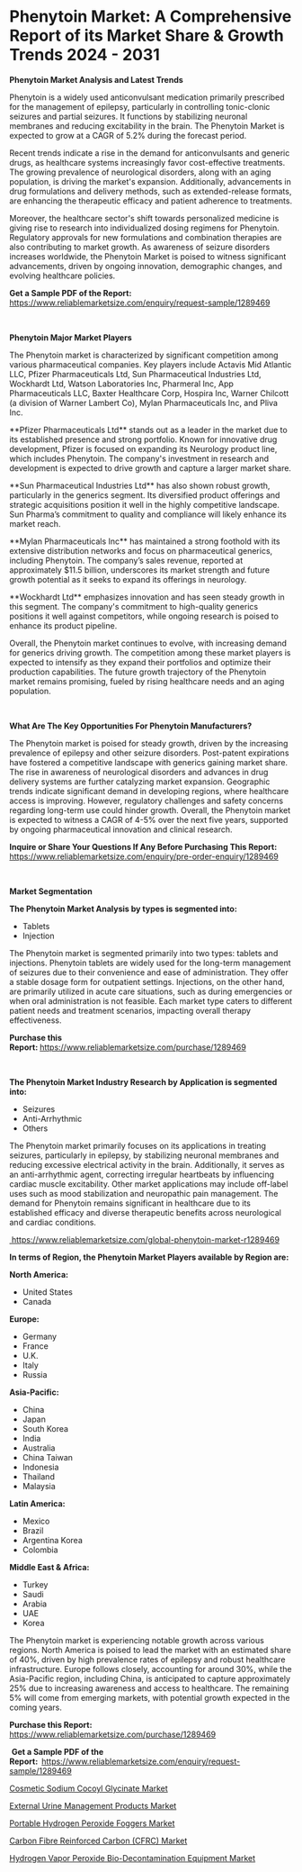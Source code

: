 <p><h1>Phenytoin Market: A Comprehensive Report of its Market Share & Growth Trends 2024 - 2031</h1></p><p><strong>Phenytoin Market Analysis and Latest Trends</strong></p>
<p><p>Phenytoin is a widely used anticonvulsant medication primarily prescribed for the management of epilepsy, particularly in controlling tonic-clonic seizures and partial seizures. It functions by stabilizing neuronal membranes and reducing excitability in the brain. The Phenytoin Market is expected to grow at a CAGR of 5.2% during the forecast period. </p><p>Recent trends indicate a rise in the demand for anticonvulsants and generic drugs, as healthcare systems increasingly favor cost-effective treatments. The growing prevalence of neurological disorders, along with an aging population, is driving the market's expansion. Additionally, advancements in drug formulations and delivery methods, such as extended-release formats, are enhancing the therapeutic efficacy and patient adherence to treatments. </p><p>Moreover, the healthcare sector's shift towards personalized medicine is giving rise to research into individualized dosing regimens for Phenytoin. Regulatory approvals for new formulations and combination therapies are also contributing to market growth. As awareness of seizure disorders increases worldwide, the Phenytoin Market is poised to witness significant advancements, driven by ongoing innovation, demographic changes, and evolving healthcare policies.</p></p>
<p><strong>Get a Sample PDF of the Report:&nbsp;</strong> <a href="https://www.reliablemarketsize.com/enquiry/request-sample/1289469?utm_campaign=1727&utm_medium=2&utm_source=Github&utm_content=ia&utm_term=26102024&utm_id=phenytoin">https://www.reliablemarketsize.com/enquiry/request-sample/1289469</a></p>
<p>&nbsp;</p>
<p><strong>Phenytoin Major Market Players</strong></p>
<p><p>The Phenytoin market is characterized by significant competition among various pharmaceutical companies. Key players include Actavis Mid Atlantic LLC, Pfizer Pharmaceuticals Ltd, Sun Pharmaceutical Industries Ltd, Wockhardt Ltd, Watson Laboratories Inc, Pharmeral Inc, App Pharmaceuticals LLC, Baxter Healthcare Corp, Hospira Inc, Warner Chilcott (a division of Warner Lambert Co), Mylan Pharmaceuticals Inc, and Pliva Inc. </p><p>**Pfizer Pharmaceuticals Ltd** stands out as a leader in the market due to its established presence and strong portfolio. Known for innovative drug development, Pfizer is focused on expanding its Neurology product line, which includes Phenytoin. The company's investment in research and development is expected to drive growth and capture a larger market share.</p><p>**Sun Pharmaceutical Industries Ltd** has also shown robust growth, particularly in the generics segment. Its diversified product offerings and strategic acquisitions position it well in the highly competitive landscape. Sun Pharma’s commitment to quality and compliance will likely enhance its market reach.</p><p>**Mylan Pharmaceuticals Inc** has maintained a strong foothold with its extensive distribution networks and focus on pharmaceutical generics, including Phenytoin. The company’s sales revenue, reported at approximately $11.5 billion, underscores its market strength and future growth potential as it seeks to expand its offerings in neurology.</p><p>**Wockhardt Ltd** emphasizes innovation and has seen steady growth in this segment. The company's commitment to high-quality generics positions it well against competitors, while ongoing research is poised to enhance its product pipeline.</p><p>Overall, the Phenytoin market continues to evolve, with increasing demand for generics driving growth. The competition among these market players is expected to intensify as they expand their portfolios and optimize their production capabilities. The future growth trajectory of the Phenytoin market remains promising, fueled by rising healthcare needs and an aging population.</p></p>
<p>&nbsp;</p>
<p><strong>What Are The Key Opportunities For Phenytoin Manufacturers?</strong></p>
<p><p>The Phenytoin market is poised for steady growth, driven by the increasing prevalence of epilepsy and other seizure disorders. Post-patent expirations have fostered a competitive landscape with generics gaining market share. The rise in awareness of neurological disorders and advances in drug delivery systems are further catalyzing market expansion. Geographic trends indicate significant demand in developing regions, where healthcare access is improving. However, regulatory challenges and safety concerns regarding long-term use could hinder growth. Overall, the Phenytoin market is expected to witness a CAGR of 4-5% over the next five years, supported by ongoing pharmaceutical innovation and clinical research.</p></p>
<p><strong>Inquire or Share Your Questions If Any Before Purchasing This Report:</strong> <a href="https://www.reliablemarketsize.com/enquiry/pre-order-enquiry/1289469?utm_campaign=1727&utm_medium=2&utm_source=Github&utm_content=ia&utm_term=26102024&utm_id=phenytoin">https://www.reliablemarketsize.com/enquiry/pre-order-enquiry/1289469</a></p>
<p>&nbsp;</p>
<p><strong>Market Segmentation</strong></p>
<p><strong>The Phenytoin Market Analysis by types is segmented into:</strong></p>
<p><ul><li>Tablets</li><li>Injection</li></ul></p>
<p><p>The Phenytoin market is segmented primarily into two types: tablets and injections. Phenytoin tablets are widely used for the long-term management of seizures due to their convenience and ease of administration. They offer a stable dosage form for outpatient settings. Injections, on the other hand, are primarily utilized in acute care situations, such as during emergencies or when oral administration is not feasible. Each market type caters to different patient needs and treatment scenarios, impacting overall therapy effectiveness.</p></p>
<p><strong>Purchase this Report:&nbsp;</strong><a href="https://www.reliablemarketsize.com/purchase/1289469?utm_campaign=1727&utm_medium=2&utm_source=Github&utm_content=ia&utm_term=26102024&utm_id=phenytoin">https://www.reliablemarketsize.com/purchase/1289469</a></p>
<p>&nbsp;</p>
<p><strong>The Phenytoin Market Industry Research by Application is segmented into:</strong></p>
<p><ul><li>Seizures</li><li>Anti-Arrhythmic</li><li>Others</li></ul></p>
<p><p>The Phenytoin market primarily focuses on its applications in treating seizures, particularly in epilepsy, by stabilizing neuronal membranes and reducing excessive electrical activity in the brain. Additionally, it serves as an anti-arrhythmic agent, correcting irregular heartbeats by influencing cardiac muscle excitability. Other market applications may include off-label uses such as mood stabilization and neuropathic pain management. The demand for Phenytoin remains significant in healthcare due to its established efficacy and diverse therapeutic benefits across neurological and cardiac conditions.</p></p>
<p><a href="https://www.reliablemarketsize.com/global-phenytoin-market-r1289469?utm_campaign=1727&utm_medium=2&utm_source=Github&utm_content=ia&utm_term=26102024&utm_id=phenytoin">&nbsp;https://www.reliablemarketsize.com/global-phenytoin-market-r1289469</a></p>
<p><strong>In terms of Region, the Phenytoin Market Players available by Region are:</strong></p>
<p>
    <p> <strong> North America: </strong>
        <ul>
            <li>United States</li>
            <li>Canada</li>
        </ul>
        </p> 
    <p> <strong> Europe: </strong>
        <ul>
            <li>Germany</li>
            <li>France</li>
            <li>U.K.</li>
            <li>Italy</li>
            <li>Russia</li>
        </ul>
        </p> 
    <p> <strong> Asia-Pacific: </strong>
        <ul>
            <li>China</li>
            <li>Japan</li>
            <li>South Korea</li>
            <li>India</li>
            <li>Australia</li>
            <li>China Taiwan</li>
            <li>Indonesia</li>
            <li>Thailand</li>
            <li>Malaysia</li>
        </ul>
        </p> 
    <p> <strong> Latin America: </strong>
        <ul>
            <li>Mexico</li>
            <li>Brazil</li>
            <li>Argentina Korea</li>
            <li>Colombia</li>
        </ul>
        </p> 
    <p> <strong> Middle East & Africa: </strong>
        <ul>
            <li>Turkey</li>
            <li>Saudi</li>
            <li>Arabia</li>
            <li>UAE</li>
            <li>Korea</li>
        </ul>
    </p>
    </p>
<p><p>The Phenytoin market is experiencing notable growth across various regions. North America is poised to lead the market with an estimated share of 40%, driven by high prevalence rates of epilepsy and robust healthcare infrastructure. Europe follows closely, accounting for around 30%, while the Asia-Pacific region, including China, is anticipated to capture approximately 25% due to increasing awareness and access to healthcare. The remaining 5% will come from emerging markets, with potential growth expected in the coming years.</p></p>
<p><strong>Purchase this Report: </strong><a href="https://www.reliablemarketsize.com/purchase/1289469?utm_campaign=1727&utm_medium=2&utm_source=Github&utm_content=ia&utm_term=26102024&utm_id=phenytoin">https://www.reliablemarketsize.com/purchase/1289469</a></p>
<p>&nbsp;<strong>Get a Sample PDF of the Report:&nbsp;&nbsp;</strong><a href="https://www.reliablemarketsize.com/enquiry/request-sample/1289469?utm_campaign=1727&utm_medium=2&utm_source=Github&utm_content=ia&utm_term=26102024&utm_id=phenytoin">https://www.reliablemarketsize.com/enquiry/request-sample/1289469</a></p>
<p><strong></strong></p>
<p><p><a href="https://www.linkedin.com/pulse/insights-cosmetic-sodium-cocoyl-glycinate-market-players-eij9c?utm_campaign=1727&utm_medium=2&utm_source=Github&utm_content=ia&utm_term=26102024&utm_id=phenytoin">Cosmetic Sodium Cocoyl Glycinate Market</a></p><p><a href="https://www.linkedin.com/pulse/external-urine-management-products-market-size-growth-industry-yfabf?utm_campaign=1727&utm_medium=2&utm_source=Github&utm_content=ia&utm_term=26102024&utm_id=phenytoin">External Urine Management Products Market</a></p><p><a href="https://www.linkedin.com/pulse/charting-future-comprehensive-analysis-global-portable-hydrogen-keivf?utm_campaign=1727&utm_medium=2&utm_source=Github&utm_content=ia&utm_term=26102024&utm_id=phenytoin">Portable Hydrogen Peroxide Foggers Market</a></p><p><a href="https://www.linkedin.com/pulse/carbon-fibre-reinforced-cfrc-market-indicators-size-regional-y2yrc?utm_campaign=1727&utm_medium=2&utm_source=Github&utm_content=ia&utm_term=26102024&utm_id=phenytoin">Carbon Fibre Reinforced Carbon (CFRC) Market</a></p><p><a href="https://www.linkedin.com/pulse/hydrogen-vapor-peroxide-bio-decontamination-equipment-market-6nmuf?utm_campaign=1727&utm_medium=2&utm_source=Github&utm_content=ia&utm_term=26102024&utm_id=phenytoin">Hydrogen Vapor Peroxide Bio-Decontamination Equipment Market</a></p></p>